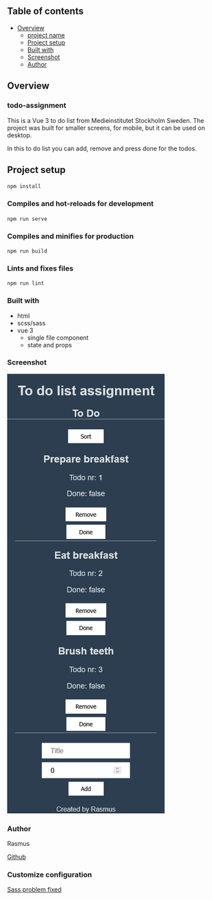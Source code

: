 ## Table of contents

- [Overview](#overview)
  - [project name](#todo-assignment)
  - [Project setup](#project-setup)
  - [Built with](#built-with)
  - [Screenshot](#screenshot)
  - [Author](#author)

## Overview

### todo-assignment

This is a Vue 3 to do list from Medieinstitutet Stockholm Sweden.
The project was built for smaller screens, for mobile, but it can be used on desktop.

In this to do list you can add, remove and press done for the todos.

## Project setup

```
npm install
```

### Compiles and hot-reloads for development

```
npm run serve
```

### Compiles and minifies for production

```
npm run build
```

### Lints and fixes files

```
npm run lint
```

### Built with

- html
- scss/sass
- vue 3
  - single file component
  - state and props

### Screenshot

![Mobile screenshot](./todo-assignment/src/assets/Screenshot.png)

### Author

Rasmus

[Github](https://github.com/Rasweb)

### Customize configuration

[Sass problem fixed](https://stackoverflow.com/a/68316527)
